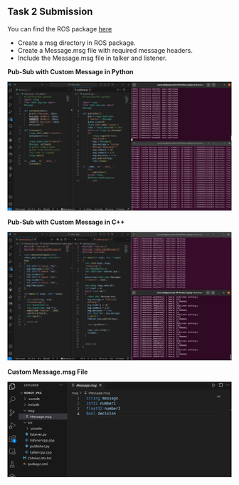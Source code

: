 ## Task 2 Submission

You can find the ROS package [here](tutorials)

- Create a msg directory in ROS package.
- Create a Message.msg file with required message headers.
- Include the Message.msg file in talker and listener.

**Pub-Sub with Custom Message in Python**

<img src="Data/pythonScripts.png">

**Pub-Sub with Custom Message in C++**

<img src="Data/cppScripts.png">

**Custom Message.msg File**

<img src="Data/customMsg.png">
